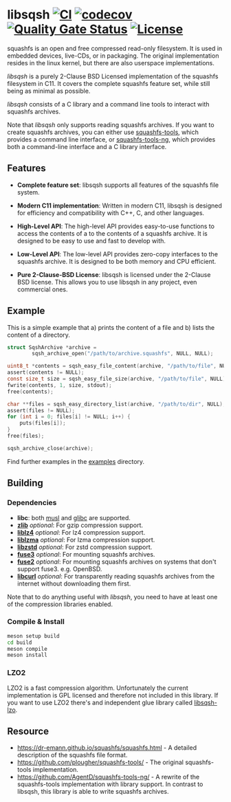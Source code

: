 # libsqsh [![CI](https://github.com/Gottox/libsqsh/actions/workflows/ci.yaml/badge.svg)](https://github.com/Gottox/libsqsh/actions/workflows/ci.yaml) [![codecov](https://codecov.io/github/Gottox/libsqsh/graph/badge.svg?token=AM5COPDMH0)](https://codecov.io/github/Gottox/libsqsh) [![Quality Gate Status](https://sonarcloud.io/api/project_badges/measure?project=Gottox_libsqsh&metric=alert_status)](https://sonarcloud.io/summary/new_code?id=Gottox_libsqsh) [![License](https://img.shields.io/badge/License-BSD_2--Clause-orange.svg)](https://opensource.org/licenses/BSD-2-Clause)

squashfs is an open and free compressed read-only filesystem. It is used in
embedded devices, live-CDs, or in packaging. The original implementation
resides in the linux kernel, but there are also userspace implementations.

*libsqsh* is a purely 2-Clause BSD Licensed implementation of the squashfs
filesystem in C11. It covers the complete squashfs feature set, while still
being as minimal as possible.

*libsqsh* consists of a C library and a command line tools to interact with
squashfs archives.

Note that *libsqsh* only supports reading squashfs archives. If you want to create
squashfs archives, you can either use
[squashfs-tools](https://github.com/plougher/squashfs-tools/), which provides a
command line interface, or
[squashfs-tools-ng](https://github.com/AgentD/squashfs-tools-ng/), which provides both
a command-line interface and a C library interface.

## Features

* **Complete feature set**: libsqsh supports all features of the squashfs file 
  system.

* **Modern C11 implementation**: Written in modern C11, libsqsh is designed for
  efficiency and compatibility with C++, C, and other languages.

* **High-Level API**: The high-level API provides easy-to-use functions to
  access the contents of a to the contents of a squashfs archive. It is designed
  to be easy to use and fast to develop with.

* **Low-Level API**: The low-level API provides zero-copy interfaces to the 
  squashfs archive. It is designed to be both memory and CPU efficient.

* **Pure 2-Clause-BSD License**: libsqsh is licensed under the 2-Clause BSD
  license. This allows you to use libsqsh in any project, even commercial ones.

## Example

This is a simple example that a) prints the content of a file and b) lists the
content of a directory.

```c
struct SqshArchive *archive =
		sqsh_archive_open("/path/to/archive.squashfs", NULL, NULL);

uint8_t *contents = sqsh_easy_file_content(archive, "/path/to/file", NULL);
assert(contents != NULL);
const size_t size = sqsh_easy_file_size(archive, "/path/to/file", NULL);
fwrite(contents, 1, size, stdout);
free(contents);

char **files = sqsh_easy_directory_list(archive, "/path/to/dir", NULL);
assert(files != NULL);
for (int i = 0; files[i] != NULL; i++) {
	puts(files[i]);
}
free(files);

sqsh_archive_close(archive);
```

Find further examples in the [examples](examples) directory.

## Building

### Dependencies

* **libc**: both [musl](https://www.musl-libc.org/) and
  [glibc](https://www.gnu.org/software/libc/) are supported.
* [**zlib**](https://zlib.net/) *optional*: For gzip compression support.
* [**liblz4**](https://lz4.org/) *optional*: For lz4 compression support.
* [**liblzma**](https://tukaani.org/xz) *optional*: For lzma compression support.
* [**libzstd**](https://facebook.github.io/zstd/) *optional*: For zstd compression
  support.
* [**fuse3**](https://libfuse.github.io/) *optional*: For mounting squashfs
  archives.
* [**fuse2**](https://libfuse.github.io/) *optional*: For mounting squashfs 
  archives on systems that don't support fuse3. e.g. OpenBSD.
* [**libcurl**](https://curl.se/) *optional*: For transparently reading squashfs
  archives from the internet without downloading them first.

Note that to do anything useful with *libsqsh*, you need to have at least one of the
compression libraries enabled.

### Compile & Install

```bash
meson setup build
cd build
meson compile
meson install
```

### LZO2

LZO2 is a fast compression algorithm. Unfortunately the current implementation
is GPL licensed and therefore not included in this library. If you want to use 
LZO2 there's and independent glue library called [libsqsh-lzo](https://github.com/Gottox/libsqsh-lzo).

## Resource

* https://dr-emann.github.io/squashfs/squashfs.html - A detailed description of
  the squashfs file format.
* https://github.com/plougher/squashfs-tools/ - The original squashfs-tools
  implementation.
* https://github.com/AgentD/squashfs-tools-ng/ - A rewrite of the squashfs-tools
  implementation with library support. In contrast to libsqsh, this library is
  able to write squashfs archives.
